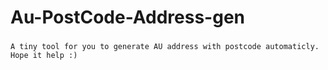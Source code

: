# Au-PostCode-Address-gen
###
`A tiny tool for you to generate AU address with postcode automaticly.
Hope it help :)`

